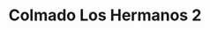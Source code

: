 ---
title: "Colmado Los Hermanos 2"
url: /santo-domingo/colmado-los-hermanos-2/
shop: supermercado
---